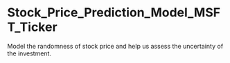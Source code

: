 # Stock_Price_Prediction_Model_MSFT_Ticker
Model the randomness of stock price and help us assess the uncertainty of the investment.

